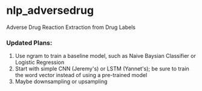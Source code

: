 # nlp_adversedrug
Adverse Drug Reaction Extraction from Drug Labels

### Updated Plans:
1. Use ngram to train a baseline model, such as Naive Baysian Classifier or Logistic Regression
2. Start with simple CNN (Jeremy's) or LSTM (Yannet's); be sure to train the word vector instead of using a pre-trained model
3. Maybe downsampling or upsampling
